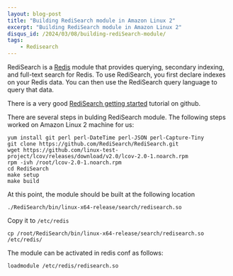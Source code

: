 ```yaml
---
layout: blog-post
title: "Building RediSearch module in Amazon Linux 2"
excerpt: "Building RediSearch module in Amazon Linux 2"
disqus_id: /2024/03/08/building-rediSearch-module/
tags:
    - Redisearch
---
```


RediSearch is a [Redis](https://redis.io/) module that provides querying, secondary indexing, and full-text search for Redis. To use RediSearch, you first declare indexes on your Redis data. You can then use the RediSearch query language to query that data.

There is a very good [RediSearch getting started](https://github.com/RediSearch/redisearch-getting-started) tutorial on github.

There are several steps in bulding RediSearch module. The following steps worked on Amazon Linux 2 machine for us:

```shell
yum install git perl perl-DateTime perl-JSON perl-Capture-Tiny
git clone https://github.com/RediSearch/RediSearch.git
wget https://github.com/linux-test-project/lcov/releases/download/v2.0/lcov-2.0-1.noarch.rpm
rpm -ivh /root/lcov-2.0-1.noarch.rpm
cd RediSearch
make setup
make build

```

At this point, the module should be built at the following location 
```shell
./RediSearch/bin/linux-x64-release/search/redisearch.so
```

Copy it to `/etc/redis`

```shell
cp /root/RediSearch/bin/linux-x64-release/search/redisearch.so  /etc/redis/

```

The module can be activated in redis conf as follows:


```
loadmodule /etc/redis/redisearch.so
```